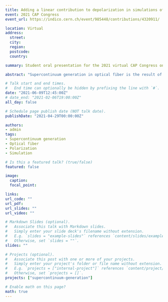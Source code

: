 ```yaml
---
title: Adding a linear contribution to depolarization in simulations of supercontinuum generation 
event: 2021 CAP Congress
event_url: https://indico.cern.ch/event/985448/contributions/4320911/

location: Virtual
address:
  street: 
  city: 
  region: 
  postcode: 
  country: 

summary: Student oral presentation for the 2021 virtual CAP Congress on the topic of supercontinuum generation in optical fiber.

abstract: "Supercontinuum generation in optical fiber is the result of an interplay between multiple nonlinear processes. Simulations to reproduce experimental observations are well documented: a differential equation known as the generalized nonlinear Schrödinger equation (GNLSE) is solved to determine the effect of propagation on the spectral and temporal profiles of the slowly-varying amplitude of a laser pulse. For the scalar case, the GNLSE has been shown to yield good results. In a more accurate case, it becomes necessary to take into account the polarization evolution of light as it travels through the fiber, for instance for a fiber with two orthogonal principal axes. This is typically added into the GNLSE to form coupled equations including the birefringence of the fiber and additional nonlinear terms coupling the slowly-varying amplitudes of two polarization components. Upon studying the experimental spectra obtained from a germania-doped photonic crystal fiber, we observe that the polarization state varies significantly across the spectrum, leaving the spectral edges with a greater degree of polarization than the areas near the input pump wavelength. We also observe that the spectral region around the pump maintains a low degree of polarization. These trends lead us to believe that a portion of the energy transfer from input polarization state to an orthogonal output state is proportional to the propagation length, consistent with a linear depolarization contribution that cannot be reproduced using only nonlinear equations. We therefore demonstrate the effect of an additional depolarization term to account for the redistribution of energy between polarization modes. Furthermore, the interaction between linear and nonlinear depolarization mechanisms leads to a more realistic estimate of the polarization maintaining capability of an optical fiber over a broadband spectrum."

# Talk start and end times.
#   End time can optionally be hidden by prefixing the line with `#`.
date: "2021-06-09T12:45:00Z"
# date_end: "2021-02-06T19:00:00Z"
all_day: false

# Schedule page publish date (NOT talk date).
publishDate: "2021-04-29T00:00:00Z"

authors:
- admin 
tags: 
- Supercontinuum generation
- Optical fiber
- Polarization
- Simulation

# Is this a featured talk? (true/false)
featured: false

image:
  caption: 
  focal_point: 

links:
url_code: ""
url_pdf: 
url_slides: ""
url_video: ""

# Markdown Slides (optional).
#   Associate this talk with Markdown slides.
#   Simply enter your slide deck's filename without extension.
#   E.g. `slides = "example-slides"` references `content/slides/example-slides.md`.
#   Otherwise, set `slides = ""`.
slides: "" 

# Projects (optional).
#   Associate this post with one or more of your projects.
#   Simply enter your project's folder or file name without extension.
#   E.g. `projects = ["internal-project"]` references `content/project/deep-learning/index.md`.
#   Otherwise, set `projects = []`.
projects: ["supercontinuum-generation"]

# Enable math on this page?
math: true
---
```


